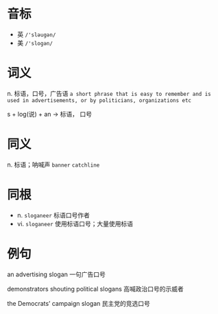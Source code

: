 # 音标

- 英 `/'sləugən/`
- 美 `/'slogən/`

# 词义

n. 标语，口号，广告语
`a short phrase that is easy to remember and is used in advertisements, or by politicians, organizations etc`



s + log(说) + an → 标语， 口号

# 同义

n. 标语；呐喊声
`banner` `catchline`

# 同根

- n. `sloganeer` 标语口号作者
- vi. `sloganeer` 使用标语口号；大量使用标语

# 例句

an advertising slogan
一句广告口号

demonstrators shouting political slogans
高喊政治口号的示威者

the Democrats’ campaign slogan
民主党的竞选口号


